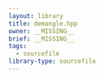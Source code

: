 ```yaml
---
layout: library
title: demangle.hpp
owner: __MISSING__
brief: __MISSING__
tags:
  - sourcefile
library-type: sourcefile
---
```

